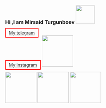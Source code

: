 ### Hi ,I am Mirsaid Turgunboev <img  src="https://media1.giphy.com/media/NDBw4dLyyMeGiDilqS/giphy.gif?cid=790b7611b034b8c2e06728b60308307f83bf6348e98a9f2e&rid=giphy.gif&ct=s" width="60px">
 <a href="https://t.me/muqim1" style="border:solid red 2px; padding:5px 10px;">My telegram</a> <br>
 <a href="https://www.instagram.com/mirsaid.turgunboev/" style="border:solid red 2px; padding:5px 10px;">My instagram</a>
<img src="https://gremmedia.hu/storage/app/uploads/public/5ec/06d/83b/5ec06d83b40d4188321695.png" width="100px" color="black">

<img src="https://e7.pngegg.com/pngimages/889/394/png-clipart-the-daily-dot-internet-online-newspaper-reddit-others-text-logo.png" width="100px" color="black">
<img src="https://encrypted-tbn0.gstatic.com/images?q=tbn:ANd9GcRYqqwhdpAnT4j6YntmiECcccF5nRigwvNPmg&usqp=CAU" width="100px" color="black">
<img src="https://upload.wikimedia.org/wikipedia/commons/thumb/9/9a/Laravel.svg/1200px-Laravel.svg.png" width="100px" color="black">

<br>

